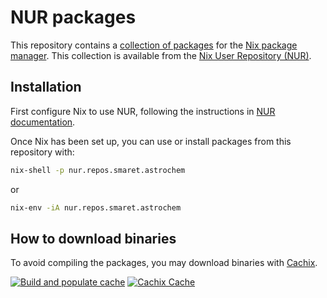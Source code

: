 # NUR packages

This repository contains a [collection of packages](https://nur.nix-community.org/repos/smaret/)
for the [Nix package manager](https://nixos.org/nix/). This collection is available from the
[Nix User Repository (NUR)](https://github.com/nix-community/NUR).

## Installation

First configure Nix to use NUR, following the instructions in [NUR
documentation](https://github.com/nix-community/NUR#installation).

Once Nix has been set up, you can use or install packages from this
repository with:

```sh
nix-shell -p nur.repos.smaret.astrochem
```

or

```sh
nix-env -iA nur.repos.smaret.astrochem
```

## How to download binaries

To avoid compiling the packages, you may download binaries with
[Cachix](https://smaret.cachix.org).

[![Build and populate cache](https://github.com/smaret/nur-packages/workflows/Build%20and%20populate%20cache/badge.svg)](https://github.com/smaret/nur-packages/actions/workflows/build.yml)
[![Cachix Cache](https://img.shields.io/badge/cachix-smaret-blue.svg)](https://smaret.cachix.org)

